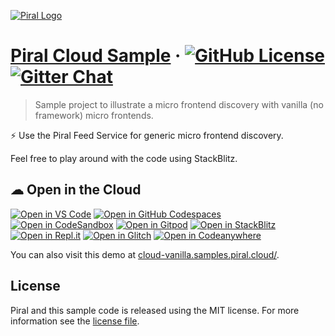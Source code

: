 [![Piral Logo](https://github.com/smapiot/piral/raw/develop/docs/assets/logo.png)](https://piral.io)

# [Piral Cloud Sample](https://piral.cloud) &middot; [![GitHub License](https://img.shields.io/badge/license-MIT-blue.svg)](https://github.com/smapiot/piral/blob/main/LICENSE) [![Gitter Chat](https://badges.gitter.im/gitterHQ/gitter.png)](https://gitter.im/piral-io/community)

> Sample project to illustrate a micro frontend discovery with vanilla (no framework) micro frontends.

:zap: Use the Piral Feed Service for generic micro frontend discovery.

Feel free to play around with the code using StackBlitz.

##  ☁ Open in the Cloud 
[![Open in VS Code](https://img.shields.io/badge/Open%20in-VS%20Code-blue?logo=visualstudiocode)](https://vscode.dev/github/piral-samples/piral-cloud-vanilla-demo)
[![Open in GitHub Codespaces](https://github.com/codespaces/badge.svg)](https://codespaces.new/piral-samples/piral-cloud-vanilla-demo)
[![Open in CodeSandbox](https://assets.codesandbox.io/github/button-edit-lime.svg)](https://codesandbox.io/embed/react-markdown-preview-co1mj?fontsize=14&hidenavigation=1&theme=dark)
[![Open in Gitpod](https://gitpod.io/button/open-in-gitpod.svg)](https://gitpod.io/#https://github.com/piral-samples/piral-cloud-vanilla-demo)
[![Open in StackBlitz](https://developer.stackblitz.com/img/open_in_stackblitz.svg)](https://stackblitz.com/github/DanielSaromo/Pacman_UCB_Behavioral_Cloning?template=node&title=ngx-vcard%20Example)
[![Open in Repl.it](https://replit.com/badge/github/withastro/astro)](https://replit.com/github/piral-samples/piral-cloud-vanilla-demo)
[![Open in Glitch](https://img.shields.io/badge/Open%20in-Glitch-blue?logo=glitch)](https://glitch.com/edit/#!/import/github/piral-samples/piral-cloud-vanilla-demo)
[![Open in Codeanywhere](https://codeanywhere.com/img/open-in-codeanywhere-btn.svg)](https://app.codeanywhere.com/#https://github.com/piral-samples/piral-cloud-vanilla-demo)

You can also visit this demo at [cloud-vanilla.samples.piral.cloud/](https://cloud-vanilla.samples.piral.cloud/).

## License

Piral and this sample code is released using the MIT license. For more information see the [license file](./LICENSE).
